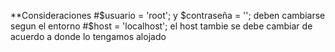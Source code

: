 **Consideraciones
#$usuario = 'root'; y $contraseña = ''; deben cambiarse segun el entorno
#$host = 'localhost'; el host tambie se debe cambiar de acuerdo a donde lo tengamos alojado
